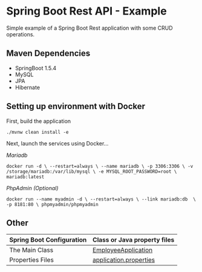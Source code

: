 # Spring Boot Rest API - Example

Simple example of a Spring Boot Rest application with some CRUD operations.

## Maven Dependencies

* SpringBoot 1.5.4
* MySQL
* JPA
* Hibernate

## Setting up environment with Docker

First, build the application

``./mvnw clean install -e ``

Next, launch the services using Docker...

*Mariadb*

``docker run -d \
--restart=always \
--name mariadb \
-p 3306:3306 \
-v /storage/mariadb:/var/lib/mysql \
-e MYSQL_ROOT_PASSWORD=root \
mariadb:latest``

*PhpAdmin (Optional)*

``docker run --name myadmin -d \
--restart=always \
--link mariadb:db  \
-p 8181:80 \
phpmyadmin/phpmyadmin``

## Other

|Spring Boot Configuration | Class or Java property files  |
|--------------------------|---|
|The Main Class | [EmployeeApplication](https://github.com/renancetauro/spring-boot-restapi/blob/master/src/main/java/example/CustomerApplication.java) |
|Properties Files | [application.properties](https://github.com/renancetauro/spring-boot-restapi/blob/master/src/main/resources/application.properties)
